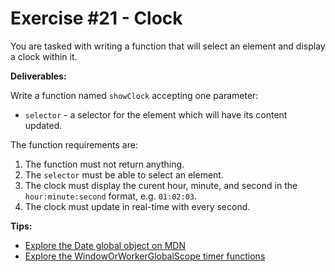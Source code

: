 # Exercise #21 - Clock

You are tasked with writing a function that will select an element and display a clock within it.

**Deliverables:**

Write a function named `showClock` accepting one parameter:

* `selector` - a selector for the element which will have its content updated.

The function requirements are:

1. The function must not return anything.
2. The `selector` must be able to select an element.
4. The clock must display the curent hour, minute, and second in the `hour:minute:second` format, e.g. `01:02:03`.
5. The clock must update in real-time with every second.

**Tips:**

* [Explore the Date global object on MDN](https://developer.mozilla.org/en-US/docs/Web/JavaScript/Reference/Global_Objects/Date)
* [Explore the WindowOrWorkerGlobalScope timer functions](https://developer.mozilla.org/en-US/docs/Web/API/WindowOrWorkerGlobalScope)
